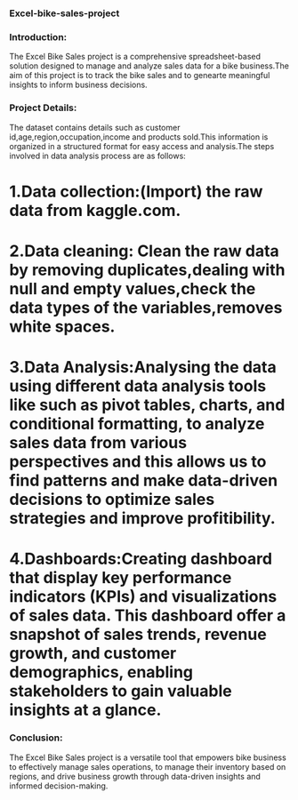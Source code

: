 ### Excel-bike-sales-project
### **Introduction:**
The Excel Bike Sales project is a comprehensive spreadsheet-based solution designed to manage and analyze sales data for a bike business.The aim of this project is to track the bike sales and to genearte meaningful insights to inform business decisions.
### **Project Details:**
The dataset contains details such as customer id,age,region,occupation,income and products sold.This information is organized in a structured format for easy access and analysis.The steps involved in data analysis process are as follows:
# 1.Data collection:(Import) the raw data from kaggle.com.
# 2.Data cleaning: Clean the raw data by removing duplicates,dealing with null and empty values,check the data types of the variables,removes white spaces.
# 3.Data Analysis:Analysing the data using different data analysis tools like such as pivot tables, charts, and conditional formatting, to analyze sales data from various perspectives and this allows us to find patterns and make data-driven decisions to optimize sales strategies and improve profitibility.
# 4.Dashboards:Creating dashboard that display key performance indicators (KPIs) and visualizations of sales data. This dashboard offer a snapshot of sales trends, revenue growth, and customer demographics, enabling stakeholders to gain valuable insights at a glance.
### **Conclusion:**
The Excel Bike Sales project is a versatile tool that empowers bike business to effectively manage sales operations, to manage their inventory based on regions, and drive business growth through data-driven insights and informed decision-making.
 

